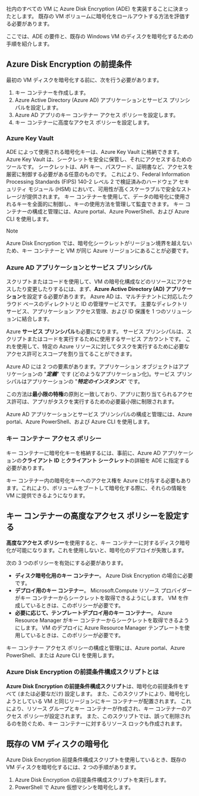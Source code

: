 社内のすべての VM に Azure Disk Encryption (ADE) を実装することに決まったとします。 既存の VM ボリュームに暗号化をロールアウトする方法を評価する必要があります。

ここでは、ADE の要件と、既存の Windows VM のディスクを暗号化するための手順を紹介します。

## <a name="azure-disk-encryption-prerequisites"></a>Azure Disk Encryption の前提条件

最初の VM ディスクを暗号化する前に、次を行う必要があります。

1. キー コンテナーを作成します。
1. Azure Active Directory (Azure AD) アプリケーションとサービス プリンシパルを設定します。
1. Azure AD アプリのキー コンテナー アクセス ポリシーを設定します。
1. キー コンテナーに高度なアクセス ポリシーを設定します。

### <a name="azure-key-vault"></a>Azure Key Vault

ADE によって使用される暗号化キーは、Azure Key Vault に格納できます。 Azure Key Vault は、シークレットを安全に保管し、それにアクセスするためのツールです。 シークレットは、API キー、パスワード、証明書など、アクセスを厳密に制御する必要がある任意のものです。 これにより、Federal Information Processing Standards (FIPS) 140-2 レベル 2 で検証済みのハードウェア セキュリティ モジュール (HSM) において、可用性が高くスケーラブルで安全なストレージが提供されます。 キー コンテナーを使用して、データの暗号化に使用されるキーを全面的に制御し、キーの使用方法を管理して監査できます。 キー コンテナーの構成と管理には、Azure portal、Azure PowerShell、および Azure CLI を使用します。

>[!NOTE]
> Azure Disk Encryption では、暗号化シークレットがリージョン境界を越えないため、キー コンテナーと VM が同じ Azure リージョンにあることが必要です。

### <a name="azure-ad-application-and-service-principal"></a>Azure AD アプリケーションとサービス プリンシパル

スクリプトまたはコードを使用して、VM の暗号化構成などのリソースにアクセスしたり変更したりするには、まず、**Azure Active Directory (AD) アプリケーション**を設定する必要があります。 Azure AD は、マルチテナントに対応したクラウド ベースのディレクトリと ID の管理サービスです。 主要なディレクトリ サービス、アプリケーション アクセス管理、および ID 保護を 1 つのソリューションに結合します。

Azure **サービス プリンシパル**も必要になります。 サービス プリンシパルは、スクリプトまたはコードを実行するために使用するサービス アカウントです。 これを使用して、特定の Azure リソースに対してタスクを実行するために必要なアクセス許可とスコープを割り当てることができます。

Azure AD には 2 つの要素があります。アプリケーション オブジェクトはアプリケーションの "**_定義_**" です (どのようなアプリケーション化)。サービス プリンシパルはアプリケーションの "**_特定のインスタンス_**" です。

この方法は**最小限の特権**の原則と一致しており、アプリに割り当てられるアクセス許可は、アプリがタスクを実行するための必要最小限に制限されます。

Azure AD アプリケーションとサービス プリンシパルの構成と管理には、Azure portal、Azure PowerShell、および Azure CLI を使用します。

### <a name="key-vault-access-policies"></a>キー コンテナー アクセス ポリシー

キー コンテナーに暗号化キーを格納するには、事前に、Azure AD アプリケーションの**クライアント ID** と**クライアント シークレット**の詳細を ADE に指定する必要があります。

キー コンテナー内の暗号化キーへのアクセス権を Azure に付与する必要もあります。これにより、ボリュームをブートして暗号化する際に、それらの情報を VM に提供できるようになります。

## <a name="set-key-vault-advanced-access-policies"></a>キー コンテナーの高度なアクセス ポリシーを設定する

**高度なアクセス ポリシー**を使用すると、キー コンテナーに対するディスク暗号化が可能になります。これを使用しないと、暗号化のデプロイが失敗します。 

次の 3 つのポリシーを有効にする必要があります。

- **ディスク暗号化用のキー コンテナー**。 Azure Disk Encryption の場合に必要です。
- **デプロイ用のキー コンテナー**。 Microsoft.Compute リソース プロバイダーがキー コンテナーからシークレットを取得できるようにします。 VM を作成しているときは、このポリシーが必要です。
- **必要に応じて、テンプレートデプロイ用のキー コンテナー**。 Azure Resource Manager がキー コンテナーからシークレットを取得できるようにします。 VM のデプロイに Azure Resource Manager テンプレートを使用しているときは、このポリシーが必要です。

キー コンテナー アクセス ポリシーの構成と管理には、Azure portal、Azure PowerShell、または Azure CLI を使用します。

### <a name="what-is-the-azure-disk-encryption-prerequisites-configuration-script"></a>Azure Disk Encryption の前提条件構成スクリプトとは

**Azure Disk Encryption の前提条件構成スクリプト**は、暗号化の前提条件をすべて (または必要なだけ) 設定します。 また、このスクリプトにより、暗号化しようとしている VM と同じリージョンにキー コンテナーが配置されます。 これにより、リソース グループとキー コンテナーが作成され、キー コンテナーのアクセス ポリシーが設定されます。 また、このスクリプトでは、誤って削除されるのを防ぐため、キー コンテナーに対するリソース ロックも作成されます。

## <a name="encrypting-an-existing-vm-disk"></a>既存の VM ディスクの暗号化

Azure Disk Encryption 前提条件構成スクリプトを使用しているとき、既存の VM ディスクを暗号化するには、2 つの手順があります。

1. Azure Disk Encryption の前提条件構成スクリプトを実行します。
1. PowerShell で Azure 仮想マシンを暗号化します。
